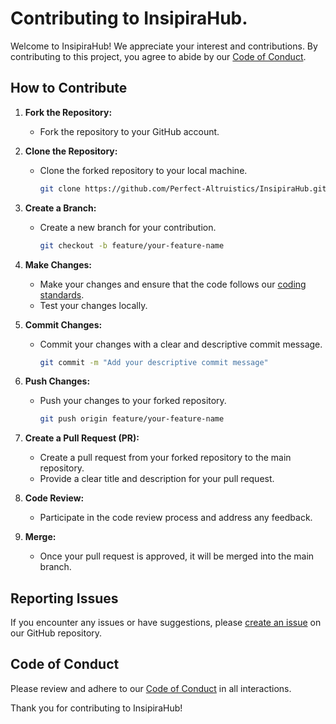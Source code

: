 # Contributing to InsipiraHub.

Welcome to InsipiraHub! We appreciate your interest and contributions. By contributing to this project, you agree to abide by our [Code of Conduct](CODE_OF_CONDUCT.md).

## How to Contribute

1. **Fork the Repository:**
   - Fork the repository to your GitHub account.

2. **Clone the Repository:**
   - Clone the forked repository to your local machine.
     ```bash
     git clone https://github.com/Perfect-Altruistics/InsipiraHub.git
     ```

3. **Create a Branch:**
   - Create a new branch for your contribution.
     ```bash
     git checkout -b feature/your-feature-name
     ```

4. **Make Changes:**
   - Make your changes and ensure that the code follows our [coding standards](CODING_STANDARDS.md).
   - Test your changes locally.

5. **Commit Changes:**
   - Commit your changes with a clear and descriptive commit message.
     ```bash
     git commit -m "Add your descriptive commit message"
     ```

6. **Push Changes:**
   - Push your changes to your forked repository.
     ```bash
     git push origin feature/your-feature-name
     ```

7. **Create a Pull Request (PR):**
   - Create a pull request from your forked repository to the main repository.
   - Provide a clear title and description for your pull request.

8. **Code Review:**
   - Participate in the code review process and address any feedback.

9. **Merge:**
   - Once your pull request is approved, it will be merged into the main branch.

## Reporting Issues

If you encounter any issues or have suggestions, please [create an issue](https://github.com/perfectaltruis/AuthFlaskApp/issues) on our GitHub repository.

## Code of Conduct

Please review and adhere to our [Code of Conduct](CODE_OF_CONDUCT.md) in all interactions.

Thank you for contributing to InsipiraHub!
